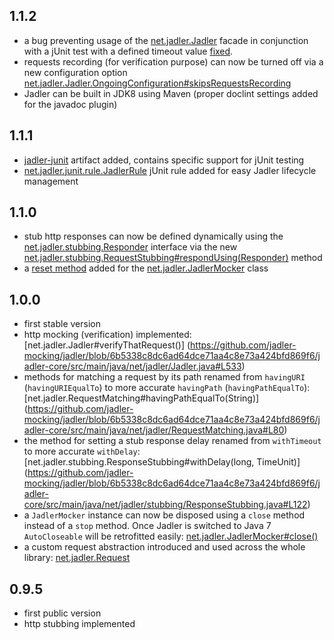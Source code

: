 ## 1.1.2
* a bug preventing usage of the [net.jadler.Jadler](https://github.com/jadler-mocking/jadler/blob/f2197df3efa1e49e8cb6def08fd8a9a97e826523/jadler-core/src/main/java/net/jadler/Jadler.java) facade in conjunction with a jUnit test with a defined timeout value [fixed](https://github.com/jadler-mocking/jadler/blob/f2197df3efa1e49e8cb6def08fd8a9a97e826523/jadler-core/src/main/java/net/jadler/Jadler.java#L534).
* requests recording (for verification purpose) can now be turned off via a new configuration option [net.jadler.Jadler.OngoingConfiguration#skipsRequestsRecording](https://github.com/jadler-mocking/jadler/blob/352e85badd090cd3be00c8a28a69b69401e01951/jadler-core/src/main/java/net/jadler/Jadler.java#L735)
* Jadler can be built in JDK8 using Maven (proper doclint settings added for the javadoc plugin)

## 1.1.1
* [jadler-junit](https://github.com/jadler-mocking/jadler/blob/42a429ca31ae12c36ed8faf90014c91fa7a1e3c8/jadler-junit/pom.xml) artifact added, contains specific support for jUnit testing
* [net.jadler.junit.rule.JadlerRule](https://github.com/jadler-mocking/jadler/blob/42a429ca31ae12c36ed8faf90014c91fa7a1e3c8/jadler-junit/src/main/java/net/jadler/junit/rule/JadlerRule.java) jUnit rule added for easy Jadler lifecycle management

## 1.1.0
* stub http responses can now be defined dynamically using the [net.jadler.stubbing.Responder](https://github.com/jadler-mocking/jadler/blob/0dff7a0c8cbfd07d5e3f54a5f87f94e1ede021bc/jadler-core/src/main/java/net/jadler/stubbing/Responder.java) interface via the new [net.jadler.stubbing.RequestStubbing#respondUsing(Responder)](https://github.com/jadler-mocking/jadler/blob/0dff7a0c8cbfd07d5e3f54a5f87f94e1ede021bc/jadler-core/src/main/java/net/jadler/stubbing/RequestStubbing.java#L30) method
* a  [reset method](https://github.com/jadler-mocking/jadler/blob/0dff7a0c8cbfd07d5e3f54a5f87f94e1ede021bc/jadler-core/src/main/java/net/jadler/JadlerMocker.java#L356) added for the [net.jadler.JadlerMocker](https://github.com/jadler-mocking/jadler/blob/0dff7a0c8cbfd07d5e3f54a5f87f94e1ede021bc/jadler-core/src/main/java/net/jadler/JadlerMocker.java) class

## 1.0.0
* first stable version
* http mocking (verification) implemented: [net.jadler.Jadler#verifyThatRequest()] (https://github.com/jadler-mocking/jadler/blob/6b5338c8dc6ad64dce71aa4c8e73a424bfd869f6/jadler-core/src/main/java/net/jadler/Jadler.java#L533)
* methods for matching a request by its path renamed from `havingURI` (`havingURIEqualTo`) to more accurate `havingPath` (`havingPathEqualTo`): [net.jadler.RequestMatching#havingPathEqualTo(String)] (https://github.com/jadler-mocking/jadler/blob/6b5338c8dc6ad64dce71aa4c8e73a424bfd869f6/jadler-core/src/main/java/net/jadler/RequestMatching.java#L80)
* the method for setting a stub response delay renamed from `withTimeout` to more accurate `withDelay`: [net.jadler.stubbing.ResponseStubbing#withDelay(long, TimeUnit)] (https://github.com/jadler-mocking/jadler/blob/6b5338c8dc6ad64dce71aa4c8e73a424bfd869f6/jadler-core/src/main/java/net/jadler/stubbing/ResponseStubbing.java#L122)
* a `JadlerMocker` instance can now be disposed using a `close` method instead of a `stop` method. Once Jadler is switched to Java 7 `AutoCloseable` will be retrofitted easily: [net.jadler.JadlerMocker#close()](https://github.com/jadler-mocking/jadler/blob/6b5338c8dc6ad64dce71aa4c8e73a424bfd869f6/jadler-core/src/main/java/net/jadler/JadlerMocker.java#L138)
* a custom request abstraction introduced and used across the whole library: [net.jadler.Request](https://github.com/jadler-mocking/jadler/blob/6b5338c8dc6ad64dce71aa4c8e73a424bfd869f6/jadler-core/src/main/java/net/jadler/Request.java)

## 0.9.5
* first public version
* http stubbing implemented
